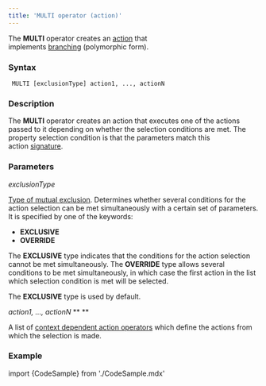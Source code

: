 ```yaml
---
title: 'MULTI operator (action)'
---
```


The **MULTI** operator creates an [action](Actions.md) that implements [branching](Branching_CASE_IF_MULTI.md#poly) (polymorphic form).

### Syntax

     MULTI [exclusionType] action1, ..., actionN 

### Description

The **MULTI** operator creates an action that executes one of the actions passed to it depending on whether the selection conditions are met. The property selection condition is that the parameters match this action [signature](CLASS_operator.md). 

### Parameters

*exclusionType*

[Type of mutual exclusion](Branching_CASE_IF_MULTI.md#exclusive). Determines whether several conditions for the action selection can be met simultaneously with a certain set of parameters. It is specified by one of the keywords:

-   **EXCLUSIVE**
-   **OVERRIDE**

The **EXCLUSIVE** type indicates that the conditions for the action selection cannot be met simultaneously. The **OVERRIDE** type allows several conditions to be met simultaneously, in which case the first action in the list which selection condition is met will be selected. 

The **EXCLUSIVE** type is used by default.

*action1, ..., actionN* ** ** 

A list of [context dependent action operators](Action_operator.md#contextdependent) which define the actions from which the selection is made.

### Example


import {CodeSample} from './CodeSample.mdx'

<CodeSample url="https://documentation.lsfusion.org/sample?file=ActionSample&block=multi"/>

  
